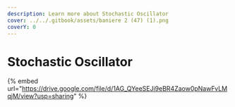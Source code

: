 ```yaml
---
description: Learn more about Stochastic Oscillator
cover: ../../.gitbook/assets/baniere 2 (47) (1).png
coverY: 0
---
```


# Stochastic Oscillator

{% embed url="https://drive.google.com/file/d/1AG_QYeeSEJi9eBR4Zaow0pNawFvLMqjM/view?usp=sharing" %}
